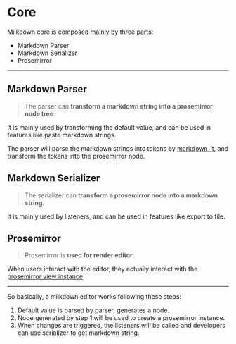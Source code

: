 # Core

Milkdown core is composed mainly by three parts:

-   Markdown Parser
-   Markdown Serializer
-   Prosemirror

---

## Markdown Parser

> The parser can **transform a markdown string into a prosemirror node tree**.

It is mainly used by transforming the default value, and can be used in features like paste markdown strings.

The parser will parse the markdown strings into tokens by [markdown-it](https://github.com/markdown-it/markdown-it),
and transform the tokens into the prosemirror node.

## Markdown Serializer

> The serializer can **transform a prosemirror node into a markdown string**.

It is mainly used by listeners, and can be used in features like export to file.

## Prosemirror

> Prosemirror is **used for render editor**.

When users interact with the editor, they actually interact with the [prosemirror view instance](https://prosemirror.net/docs/guide/#view).

---

So basically,
a milkdown editor works following these steps:

1. Default value is parsed by parser, generates a node.
2. Node generated by step 1 will be used to create a prosemirror instance.
3. When changes are triggered, the listeners will be called and developers can use serializer to get markdown string.
